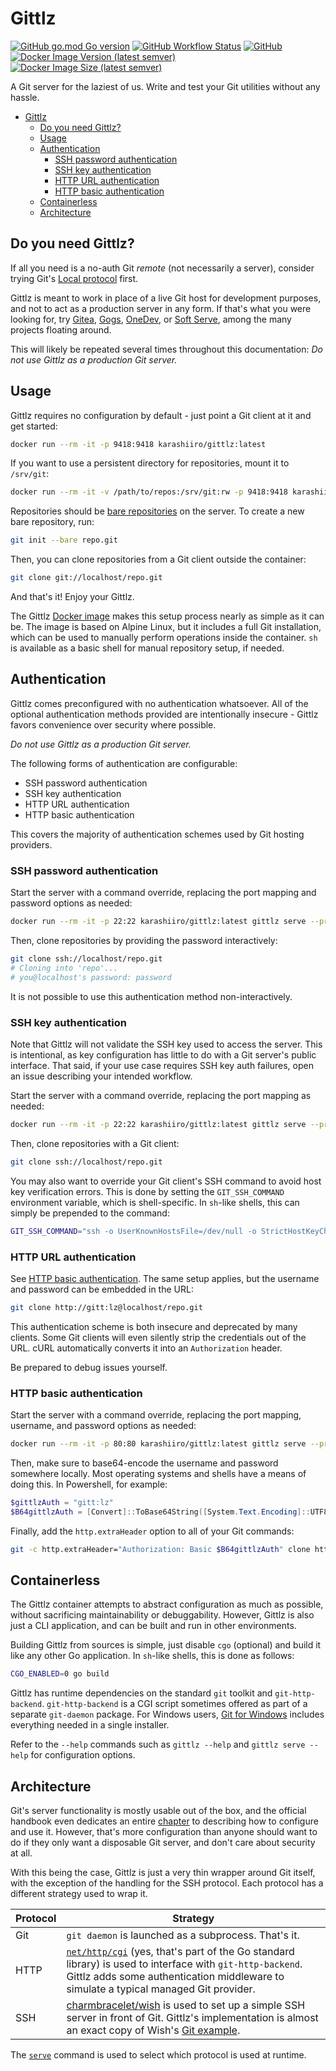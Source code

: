 # Gittlz
[![GitHub go.mod Go version](https://img.shields.io/github/go-mod/go-version/karashiiro/gittlz)](https://github.com/karashiiro/gittlz/blob/main/go.mod)
[![GitHub Workflow Status](https://img.shields.io/github/actions/workflow/status/karashiiro/gittlz/go.yml)](https://github.com/karashiiro/gittlz/actions/workflows/build.yml)
[![GitHub](https://img.shields.io/github/license/karashiiro/gittlz)](https://github.com/karashiiro/gittlz/blob/main/LICENSE)
[![Docker Image Version (latest semver)](https://img.shields.io/docker/v/karashiiro/gittlz)](https://hub.docker.com/r/karashiiro/gittlz)
[![Docker Image Size (latest semver)](https://img.shields.io/docker/image-size/karashiiro/gittlz)](https://hub.docker.com/r/karashiiro/gittlz)

A Git server for the laziest of us. Write and test your Git utilities without any hassle.

- [Gittlz](#gittlz)
  - [Do you need Gittlz?](#do-you-need-gittlz)
  - [Usage](#usage)
  - [Authentication](#authentication)
    - [SSH password authentication](#ssh-password-authentication)
    - [SSH key authentication](#ssh-key-authentication)
    - [HTTP URL authentication](#http-url-authentication)
    - [HTTP basic authentication](#http-basic-authentication)
  - [Containerless](#containerless)
  - [Architecture](#architecture)

## Do you need Gittlz?
If all you need is a no-auth Git *remote* (not necessarily a server), consider trying Git's
[Local protocol](https://git-scm.com/book/en/v2/Git-on-the-Server-The-Protocols#_local_protocol) first.

Gittlz is meant to work in place of a live Git host for development purposes, and not to act as a
production server in any form. If that's what you were looking for, try [Gitea](https://gitea.io/en-us/),
[Gogs](https://gogs.io), [OneDev](https://github.com/theonedev/onedev), or
[Soft Serve](https://github.com/charmbracelet/soft-serve), among the many projects floating around.

This will likely be repeated several times throughout this documentation:
*Do not use Gittlz as a production Git server.*

## Usage
Gittlz requires no configuration by default - just point a Git client at it and get started:

```sh
docker run --rm -it -p 9418:9418 karashiiro/gittlz:latest
```

If you want to use a persistent directory for repositories, mount it to `/srv/git`:

```sh
docker run --rm -it -v /path/to/repos:/srv/git:rw -p 9418:9418 karashiiro/gittlz:latest
```

Repositories should be [bare repositories](https://git-scm.com/book/en/v2/Git-on-the-Server-Getting-Git-on-a-Server)
on the server. To create a new bare repository, run:

```sh
git init --bare repo.git
```

Then, you can clone repositories from a Git client outside the container:

```sh
git clone git://localhost/repo.git
```

And that's it! Enjoy your Gittlz.

The Gittlz [Docker image](https://hub.docker.com/repository/docker/karashiiro/gittlz) makes this setup process
nearly as simple as it can be. The image is based on Alpine Linux, but it includes a full Git installation, which
can be used to manually perform operations inside the container. `sh` is available as a basic shell for manual
repository setup, if needed.

## Authentication
Gittlz comes preconfigured with no authentication whatsoever. All of the optional authentication methods provided
are intentionally insecure - Gittlz favors convenience over security where possible.

*Do not use Gittlz as a production Git server.*

The following forms of authentication are configurable:

* SSH password authentication
* SSH key authentication
* HTTP URL authentication
* HTTP basic authentication

This covers the majority of authentication schemes used by Git hosting providers.

### SSH password authentication
Start the server with a command override, replacing the port mapping and password options as needed:

```sh
docker run --rm -it -p 22:22 karashiiro/gittlz:latest gittlz serve --protocol=ssh --password=password
```

Then, clone repositories by providing the password interactively:

```sh
git clone ssh://localhost/repo.git
# Cloning into 'repo'...
# you@localhost's password: password
```

It is not possible to use this authentication method non-interactively.

### SSH key authentication
Note that Gittlz will not validate the SSH key used to access the server. This is intentional, as key
configuration has little to do with a Git server's public interface. That said, if your use case requires
SSH key auth failures, open an issue describing your intended workflow.

Start the server with a command override, replacing the port mapping as needed:

```sh
docker run --rm -it -p 22:22 karashiiro/gittlz:latest gittlz serve --protocol=ssh
```

Then, clone repositories with a Git client:

```sh
git clone ssh://localhost/repo.git
```

You may also want to override your Git client's SSH command to avoid host key verification errors. This
is done by setting the `GIT_SSH_COMMAND` environment variable, which is shell-specific. In `sh`-like shells,
this can simply be prepended to the command:

```sh
GIT_SSH_COMMAND="ssh -o UserKnownHostsFile=/dev/null -o StrictHostKeyChecking=no" git clone ssh://localhost/repo.git
```

### HTTP URL authentication
See [HTTP basic authentication](#http-basic-authentication). The same setup applies, but the username and
password can be embedded in the URL:

```sh
git clone http://gitt:lz@localhost/repo.git
```

This authentication scheme is both insecure and deprecated by many clients. Some Git clients will even
silently strip the credentials out of the URL. cURL automatically converts it into an `Authorization`
header.

Be prepared to debug issues yourself.

### HTTP basic authentication
Start the server with a command override, replacing the port mapping, username, and password options as needed:

```sh
docker run --rm -it -p 80:80 karashiiro/gittlz:latest gittlz serve --protocol=http --username=gitt --password=lz
```

Then, make sure to base64-encode the username and password somewhere locally. Most operating systems and shells
have a means of doing this. In Powershell, for example:

```powershell
$gittlzAuth = "gitt:lz"
$B64gittlzAuth = [Convert]::ToBase64String([System.Text.Encoding]::UTF8.GetBytes($gittlzAuth))
```

Finally, add the `http.extraHeader` option to all of your Git commands:

```sh
git -c http.extraHeader="Authorization: Basic $B64gittlzAuth" clone http://localhost/repo.git
```

## Containerless
The Gittlz container attempts to abstract configuration as much as possible, without sacrificing
maintainability or debuggability. However, Gittlz is also just a CLI application, and can be built
and run in other environments.

Building Gittlz from sources is simple, just disable `cgo` (optional) and build it like any other
Go application. In `sh`-like shells, this is done as follows:

```sh
CGO_ENABLED=0 go build
```

Gittlz has runtime dependencies on the standard `git` toolkit and `git-http-backend`. `git-http-backend`
is a CGI script sometimes offered as part of a separate `git-daemon` package. For Windows users,
[Git for Windows](https://gitforwindows.org) includes everything needed in a single installer.

Refer to the `--help` commands such as `gittlz --help` and `gittlz serve --help` for configuration
options.

## Architecture
Git's server functionality is mostly usable out of the box, and the official handbook even dedicates
an entire [chapter](https://git-scm.com/book/en/v2/Git-on-the-Server-The-Protocols) to describing how
to configure and use it. However, that's more configuration than anyone should want to do if they only
want a disposable Git server, and don't care about security at all.

With this being the case, Gittlz is just a very thin wrapper around Git itself, with the exception of
the handling for the SSH protocol. Each protocol has a different strategy used to wrap it.

| Protocol | Strategy                                                                                                                                                                                                                                                  |
| -------- | --------------------------------------------------------------------------------------------------------------------------------------------------------------------------------------------------------------------------------------------------------- |
| Git      | `git daemon` is launched as a subprocess. That's it.                                                                                                                                                                                                      |
| HTTP     | [`net/http/cgi`](https://pkg.go.dev/net/http/cgi) (yes, that's part of the Go standard library) is used to interface with `git-http-backend`. Gittlz adds some authentication middleware to simulate a typical managed Git provider.                      |
| SSH      | [charmbracelet/wish](https://github.com/charmbracelet/wish) is used to set up a simple SSH server in front of Git. Gittlz's implementation is almost an exact copy of Wish's [Git example](https://github.com/charmbracelet/wish/tree/main/examples/git). |

The [`serve`](https://github.com/karashiiro/gittlz/blob/main/cmd/serve.go) command is used to select
which protocol is used at runtime.
